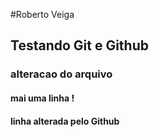 #Roberto Veiga
## Testando Git e Github
### alteracao do arquivo
#### mai uma linha !
#### linha alterada pelo Github
